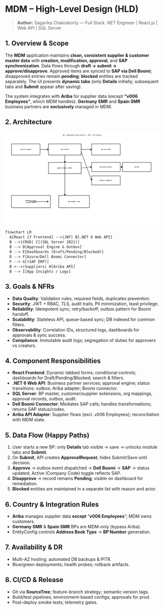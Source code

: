 # MDM – High-Level Design (HLD)

> **Author:** Sagarika Chakraborty — Full Stack .NET Engineer | React.js | Web API | SQL Server

## 1. Overview & Scope
The **MDM** application maintains **clean, consistent supplier & customer master data** with **creation, modification, approval**, and **SAP synchronization**. Data flows through **draft -> submit -> approve/disapprove**. Approved items are synced to **SAP via Dell Boomi**; disapproved entries remain **pending**; **blocked** entities are tracked separately. The UI presents **dynamic tabs** (only **Details** initially; subsequent tabs and **Submit** appear after saving).

The system integrates with **Ariba** for supplier data (except **“v006 Employees”**, which MDM handles). **Germany SMR** and **Spain SMR** business partners are **exclusively** managed in MDM.

## 2. Architecture
![Architecture](./architecture.png)

```mermaid
flowchart LR
  A[React 17 Frontend] -->|JWT| B[.NET 6 Web API]
  B -->|CRUD| C[(SQL Server 2021)]
  B --> D[Approval Engine & Outbox]
  B --> E[Dashboards (Draft/Pending/Blocked)]
  D --> F[Azure/Dell Boomi Connector]
  F --> G[(SAP ERP)]
  B <-->|Suppliers| H[Ariba API]
  B --> I[App Insights / Logs]
```

## 3. Goals & NFRs
- **Data Quality**: Validation rules, required fields, duplicates prevention.
- **Security**: JWT + RBAC, TLS, audit trails, PII minimization, least privilege.
- **Reliability**: Idempotent sync; retry/backoff; outbox pattern for Boomi handoff.
- **Scalability**: Stateless API, queue-based sync; DB indexed for common filters.
- **Observability**: Correlation IDs, structured logs, dashboards for approvals & sync success.
- **Compliance**: Immutable audit logs; segregation of duties for approvers vs creators.

## 4. Component Responsibilities
- **React Frontend**: Dynamic tabbed forms; conditional controls; dashboards for Draft/Pending/Blocked; search & filters.
- **.NET 6 Web API**: Business partner services; approval engine; status transitions; outbox; Ariba adapter; Boomi connector.
- **SQL Server**: BP master, customer/supplier extensions, org mappings, approval records, outbox, audit.
- **Dell Boomi Connector**: Mediates SAP calls; handles transformations; returns SAP status/codes.
- **Ariba API Adapter**: Supplier flows (excl. v006 Employees); reconciliation with MDM state.

## 5. Data Flow (Happy Paths)
1. User starts a new BP: only **Details** tab visible → save → unlocks module tabs and **Submit**.
2. On **Submit**, API creates **ApprovalRequest**; hides Submit/Save until decision.
3. **Approve** → outbox event dispatched → **Dell Boomi** → **SAP** → status updated; Active (Company Code) toggle reflects SAP.
4. **Disapprove** → record remains **Pending**; visible on dashboard for remediation.
5. **Blocked** entities are maintained in a separate list with reason and actor.

## 6. Country & Integration Rules
- **Ariba** manages supplier data **except** “**v006 Employees**”; MDM owns customers.
- **Germany SMR** & **Spain SMR** BPs are MDM-only (bypass Ariba).
- EntityConfig controls **Address Book Type** → **BP Number** generation.

## 7. Availability & DR
- Multi-AZ hosting; automated DB backups & PITR.
- Blue/green deployments; health probes; rollback artifacts.

## 8. CI/CD & Release
- Git via **SourceTree**; feature-branch strategy; semantic version tags.
- Build/test pipelines; environment-based configs; approvals for prod.
- Post-deploy smoke tests; telemetry gates.
